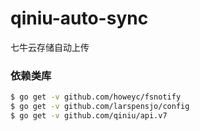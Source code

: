 # qiniu-auto-sync
七牛云存储自动上传

### 依赖类库

```bash
$ go get -v github.com/howeyc/fsnotify
$ go get -v github.com/larspensjo/config
$ go get -v github.com/qiniu/api.v7
```
